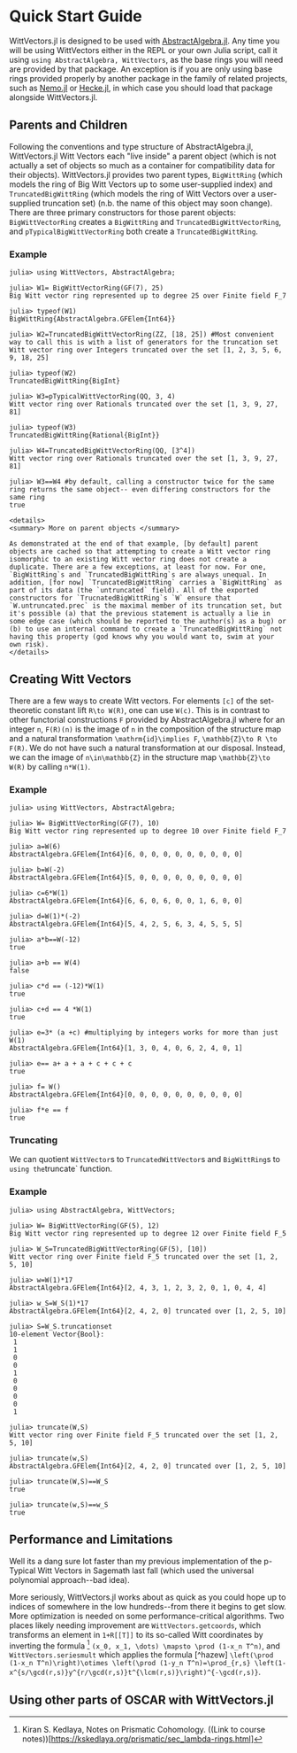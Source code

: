 # Quick Start Guide
WittVectors.jl is designed to be used with [AbstractAlgebra.jl](https://nemocas.github.io/AbstractAlgebra.jl/dev/). Any time you will be using WittVectors either in the REPL or your own Julia script, call it using `using AbstractAlgebra, WittVectors`, as the base rings you will need are provided by that package. An exception is if you are only using base rings provided properly by another package in the family of related projects, such as [Nemo.jl](http://nemocas.org/) or [Hecke.jl](https://github.com/thofma/Hecke.jl/), in which case you should load that package alongside WittVectors.jl.

## Parents and Children
Following the conventions and type structure of AbstractAlgebra.jl, WittVectors.jl Witt Vectors each "live inside" a parent object (which is not actually a set of objects so much as a container for compatibility data for their objects). WittVectors.jl provides two parent types, `BigWittRing` (which models the ring of Big Witt Vectors up to some user-supplied index) and `TruncatedBigWittRing` (which models the ring of Witt Vectors over a user-supplied truncation set) (n.b. the name of this object may soon change). There are three primary constructors for those parent objects: `BigWittVectorRing` creates a `BigWittRing` and `TruncatedBigWittVectorRing`, and `pTypicalBigWittVectorRing` both create a `TruncatedBigWittRing`.
### Example
```jldoctest
julia> using WittVectors, AbstractAlgebra;

julia> W1= BigWittVectorRing(GF(7), 25)
Big Witt vector ring represented up to degree 25 over Finite field F_7

julia> typeof(W1)
BigWittRing{AbstractAlgebra.GFElem{Int64}}

julia> W2=TruncatedBigWittVectorRing(ZZ, [18, 25]) #Most convenient way to call this is with a list of generators for the truncation set
Witt vector ring over Integers truncated over the set [1, 2, 3, 5, 6, 9, 18, 25]

julia> typeof(W2)
TruncatedBigWittRing{BigInt}

julia> W3=pTypicalWittVectorRing(QQ, 3, 4)
Witt vector ring over Rationals truncated over the set [1, 3, 9, 27, 81]

julia> typeof(W3)
TruncatedBigWittRing{Rational{BigInt}}

julia> W4=TruncatedBigWittVectorRing(QQ, [3^4])
Witt vector ring over Rationals truncated over the set [1, 3, 9, 27, 81]

julia> W3==W4 #by default, calling a constructor twice for the same ring returns the same object-- even differing constructors for the same ring
true

```

```@raw html
<details>
<summary> More on parent objects </summary>

As demonstrated at the end of that example, [by default] parent objects are cached so that attempting to create a Witt vector ring isomorphic to an existing Witt vector ring does not create a duplicate. There are a few exceptions, at least for now. For one, `BigWittRing`s and `TruncatedBigWittRing`s are always unequal. In addition, [for now] `TruncatedBigWittRing` carries a `BigWittRing` as part of its data (the `untruncated` field). All of the exported constructors for `TrucnatedBigWittRing`s `W` ensure that `W.untruncated.prec` is the maximal member of its truncation set, but it's possible (a) that the previous statement is actually a lie in some edge case (which should be reported to the author(s) as a bug) or (b) to use an internal command to create a `TruncatedBigWittRing` not having this property (god knows why you would want to, swim at your own risk).
</details>

```
## Creating Witt Vectors

There are a few ways to create Witt vectors. For elements ``[c]`` of the set-theoretic constant lift ``R\to W(R)``, one can use `W(c)`. This is in contrast to other functorial constructions `F` provided by AbstractAlgebra.jl where for an integer `n`, `F(R)(n)` is the image of `n` in the composition of the structure map and a natural transformation ``\mathrm{id}\implies F``,  ``\mathbb{Z}\to R \to F(R)``. We do not have such a natural transformation at our disposal. Instead, we can the image of ``n\in\mathbb{Z}`` in the structure map ``\mathbb{Z}\to W(R)`` by calling ``n*W(1)``.

### Example
```jldoctest
julia> using WittVectors, AbstractAlgebra;

julia> W= BigWittVectorRing(GF(7), 10)
Big Witt vector ring represented up to degree 10 over Finite field F_7

julia> a=W(6)
AbstractAlgebra.GFElem{Int64}[6, 0, 0, 0, 0, 0, 0, 0, 0, 0]

julia> b=W(-2)
AbstractAlgebra.GFElem{Int64}[5, 0, 0, 0, 0, 0, 0, 0, 0, 0]

julia> c=6*W(1)
AbstractAlgebra.GFElem{Int64}[6, 6, 0, 6, 0, 0, 1, 6, 0, 0]

julia> d=W(1)*(-2)
AbstractAlgebra.GFElem{Int64}[5, 4, 2, 5, 6, 3, 4, 5, 5, 5]

julia> a*b==W(-12)
true

julia> a+b == W(4)
false

julia> c*d == (-12)*W(1)
true

julia> c+d == 4 *W(1)
true

julia> e=3* (a +c) #multiplying by integers works for more than just W(1)
AbstractAlgebra.GFElem{Int64}[1, 3, 0, 4, 0, 6, 2, 4, 0, 1]

julia> e== a+ a + a + c + c + c
true

julia> f= W()
AbstractAlgebra.GFElem{Int64}[0, 0, 0, 0, 0, 0, 0, 0, 0, 0]

julia> f*e == f
true
```
### Truncating

We can quotient `WittVector`s to `TruncatedWittVector`s and `BigWittRing`s to ` using the `truncate` function.
### Example
```jldoctest
julia> using AbstractAlgebra, WittVectors;

julia> W= BigWittVectorRing(GF(5), 12)
Big Witt vector ring represented up to degree 12 over Finite field F_5

julia> W_S=TruncatedBigWittVectorRing(GF(5), [10])
Witt vector ring over Finite field F_5 truncated over the set [1, 2, 5, 10]

julia> w=W(1)*17
AbstractAlgebra.GFElem{Int64}[2, 4, 3, 1, 2, 3, 2, 0, 1, 0, 4, 4]

julia> w_S=W_S(1)*17
AbstractAlgebra.GFElem{Int64}[2, 4, 2, 0] truncated over [1, 2, 5, 10]

julia> S=W_S.truncationset
10-element Vector{Bool}:
 1
 1
 0
 0
 1
 0
 0
 0
 0
 1

julia> truncate(W,S)
Witt vector ring over Finite field F_5 truncated over the set [1, 2, 5, 10]

julia> truncate(w,S)
AbstractAlgebra.GFElem{Int64}[2, 4, 2, 0] truncated over [1, 2, 5, 10]

julia> truncate(W,S)==W_S
true

julia> truncate(w,S)==w_S
true
```
## Performance and Limitations
Well its a dang sure lot faster than my previous implementation of the p-Typical Witt Vectors in Sagemath last fall (which used the universal polynomial approach--bad idea).

More seriously, WittVectors.jl works about as quick as you could hope up to indices of somewhere in the low hundreds--from there it begins to get slow. More optimization is needed on some performance-critical algorithms. Two places likely needing improvement are `WittVectors.getcoords`, which transforms an element in ``1+R[[T]]`` to its so-called Witt coordinates by inverting the formula [^Kedlaya] ``(x_0, x_1, \dots) \mapsto \prod (1-x_n T^n)``, and `WittVectors.seriesmult` which applies the formula [^hazew] ``\left(\prod (1-x_n T^n)\right)\otimes \left(\prod (1-y_n T^n)=\prod_{r,s} \left(1-x^{s/\gcd(r,s)}y^{r/\gcd(r,s)}t^{\lcm(r,s)}\right)^{-\gcd(r,s)}``.

[^Kedlaya]: Kiran S. Kedlaya, Notes on Prismatic Cohomology. ((Link to course notes))[https://kskedlaya.org/prismatic/sec_lambda-rings.html]
[^Hazewinkel]: Michiel Hazewinkel, Witt vectors. Part 1. Eqn (9.27). ((arXiv))[https://arxiv.org/abs/0804.3888]
## Using other parts of OSCAR with WittVectors.jl


